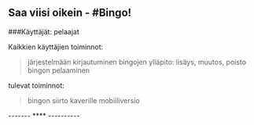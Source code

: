 
## Saa viisi oikein - #Bingo!

###Käyttäjät: pelaajat

Kaikkien käyttäjien toiminnot:
>järjestelmään kirjautuminen
> bingojen ylläpito: lisäys, muutos, poisto
> bingon pelaaminen  

tulevat toiminnot:
> bingon siirto kaverille
> mobiiliversio

------- **** ---------- 

